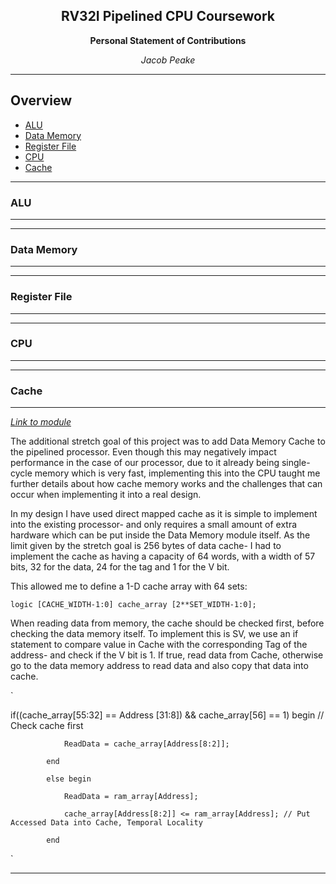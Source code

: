 <center>

## RV32I Pipelined CPU Coursework

 **Personal Statement of Contributions**
 
 *Jacob Peake*

---

</center>

## Overview

* [ALU](#ALU)
* [Data Memory](#Data-Memory)
* [Register File](#Register-File)
* [CPU](#CPU)
* [Cache](#Cache)
___
### ALU
___


___
### Data Memory
___


___
### Register File
___


___
### CPU
___


___
### Cache
___

*[Link to module](https://github.com/EIE2-IAC-Labs/iac-riscv-cw-1/blob/cache/CPU/DataMem.sv)*

The additional stretch goal of this project was to add Data Memory Cache to the pipelined processor. Even though this may negatively impact performance in the case of our processor, due to it already being single-cycle memory which is very fast, implementing this into the CPU taught me further details about how cache memory works and the challenges that can occur when implementing it into a real design.

In my design I have used direct mapped cache as it is simple to implement into the existing processor- and only requires a small amount of extra hardware which can be put inside the Data Memory module itself. As the limit given by the stretch goal is 256 bytes of data cache- I had to implement the cache as having a capacity of 64 words, with a width of 57 bits, 32 for the data, 24 for the tag and 1 for the V bit.

This allowed me to define a 1-D cache array with 64 sets:

`logic [CACHE_WIDTH-1:0] cache_array [2**SET_WIDTH-1:0];`

When reading data from memory, the cache should be checked first, before checking the data memory itself. To implement this is SV, we use an if statement to compare value in Cache with the corresponding Tag of the address- and check if the V bit is 1. If true, read data from Cache, otherwise go to the data memory address to read data and also copy that data into cache.

`

if((cache_array[55:32] == Address [31:8]) && cache_array[56] == 1) begin   // Check cache first

                ReadData = cache_array[Address[8:2]];
                
            end
            
            else begin
            
                ReadData = ram_array[Address];
                
                cache_array[Address[8:2]] <= ram_array[Address]; // Put Accessed Data into Cache, Temporal Locality
 
            end
            
`


___

